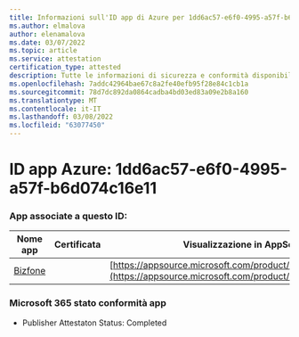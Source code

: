 ```yaml
---
title: Informazioni sull'ID app di Azure per 1dd6ac57-e6f0-4995-a57f-b6d074c16e11
ms.author: elmalova
author: elenamalova
ms.date: 03/07/2022
ms.topic: article
ms.service: attestation
certification_type: attested
description: Tutte le informazioni di sicurezza e conformità disponibili per 1dd6ac57-e6f0-4995-a57f-b6d074c16e11.
ms.openlocfilehash: 7addc42964bae67c8a2fe40efb95f28e84c1cb1a
ms.sourcegitcommit: 78d7dc892da0864cadba4bd03ed83a09e2b8a160
ms.translationtype: MT
ms.contentlocale: it-IT
ms.lasthandoff: 03/08/2022
ms.locfileid: "63077450"
---
```

# <a name="azure-app-id-1dd6ac57-e6f0-4995-a57f-b6d074c16e11"></a>ID app Azure: 1dd6ac57-e6f0-4995-a57f-b6d074c16e11


### <a name="apps-associated-with-this-id"></a>App associate a questo ID:
| **Nome app** | **Certificata** | **Visualizzazione in AppSource** |
|--------------|---------------|-----------------------|
| [Bizfone](https://docs.microsoft.com/microsoft-365-app-certification/forward/WA200000874) |  | [https://appsource.microsoft.com/product/office/WA200000874](https://appsource.microsoft.com/product/office/WA200000874) |

### <a name="microsoft-365-app-compliance-status"></a>Microsoft 365 stato conformità app
- Publisher Attestaton Status: Completed
